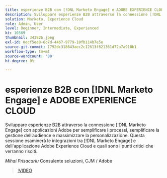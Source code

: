 ```yaml
---
title: esperienze B2B con [!DNL Marketo Engage] e ADOBE EXPERIENCE CLOUD
description: Sviluppare esperienze B2B attraverso la connessione [!DNL Marketo Engage] con applicazioni Adobe per semplificare i processi, semplificare la gestione dell’audience e massimizzare la personalizzazione.
solution: Marketo, Experience Cloud
role: Admin, User
level: Beginner, Intermediate, Experienced
kt: 10569
thumbnail: 343826.jpeg
exl-id: 0ecf5ee8-6c7d-4467-9779-10fb114b7e5e
source-git-commit: 1792dc318643aec2c12613f621361d72a7a918b1
workflow-type: tm+mt
source-wordcount: '80'
ht-degree: 0%

---
```


# esperienze B2B con [!DNL Marketo Engage] e ADOBE EXPERIENCE CLOUD

Sviluppare esperienze B2B attraverso la connessione [!DNL Marketo Engage] con applicazioni Adobe per semplificare i processi, semplificare la gestione dell’audience e massimizzare la personalizzazione. Questa sessione esaminerà le integrazioni tra [!DNL Marketo Engage] e dell&#39;applicazione Adobe Experience Cloud e quali sono i punti critici che verranno risolti.

*Mihai Prisacariu* Consulente soluzioni, CJM / Adobe

>[!VIDEO](https://video.tv.adobe.com/v/343826/?quality=12&learn=on)
